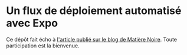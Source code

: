 # Un flux de déploiement automatisé avec Expo

Ce dépôt fait écho à [l'article publié sur le blog de Matière Noire](https://www.matierenoire.io/actualite/flux-deploiement-automatise-expo). Toute participation est la bienvenue.


